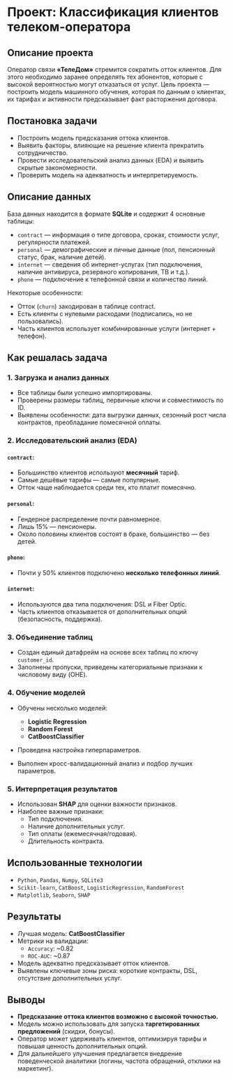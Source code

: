 # Проект: Классификация клиентов телеком-оператора

## Описание проекта

Оператор связи **«ТелеДом»** стремится сократить отток клиентов. Для этого необходимо заранее определять тех абонентов, которые с высокой вероятностью могут отказаться от услуг. Цель проекта — построить модель машинного обучения, которая по данным о клиентах, их тарифах и активности предсказывает факт расторжения договора.

## Постановка задачи

- Построить модель предсказания оттока клиентов.
- Выявить факторы, влияющие на решение клиента прекратить сотрудничество.
- Провести исследовательский анализ данных (EDA) и выявить скрытые закономерности.
- Проверить модель на адекватность и интерпретируемость.

## Описание данных

База данных находится в формате **SQLite** и содержит 4 основные таблицы:

- `contract` — информация о типе договора, сроках, стоимости услуг, регулярности платежей.
- `personal` — демографические и личные данные (пол, пенсионный статус, брак, наличие детей).
- `internet` — сведения об интернет-услугах (тип подключения, наличие антивируса, резервного копирования, ТВ и т.д.).
- `phone` — подключение к телефонной связи и количество линий.

Некоторые особенности:

- Отток (`churn`) закодирован в таблице contract.
- Есть клиенты с нулевыми расходами (подписались, но не пользовались).
- Часть клиентов использует комбинированные услуги (интернет + телефон).

## Как решалась задача

### 1. Загрузка и анализ данных

- Все таблицы были успешно импортированы.
- Проверены размеры таблиц, первичные ключи и совместимость по ID.
- Выявлены особенности: дата выгрузки данных, сезонный рост числа контрактов, преобладание помесячной оплаты.

### 2. Исследовательский анализ (EDA)

#### `contract`:
- Большинство клиентов используют **месячный** тариф.
- Самые дешёвые тарифы — самые популярные.
- Отток чаще наблюдается среди тех, кто платит помесячно.

#### `personal`:
- Гендерное распределение почти равномерное.
- Лишь 15% — пенсионеры.
- Около половины клиентов состоят в браке, большинство — без детей.

#### `phone`:
- Почти у 50% клиентов подключено **несколько телефонных линий**.

#### `internet`:
- Используются два типа подключения: DSL и Fiber Optic.
- Часть клиентов отказывается от дополнительных опций (безопасность, поддержка).

### 3. Объединение таблиц

- Создан единый датафрейм на основе всех таблиц по ключу `customer_id`.
- Заполнены пропуски, приведены категориальные признаки к числовому виду (OHE).

### 4. Обучение моделей

- Обучены несколько моделей:
  - **Logistic Regression**
  - **Random Forest**
  - **CatBoostClassifier**

- Проведена настройка гиперпараметров.
- Выполнен кросс-валидационный анализ и подбор лучших параметров.

### 5. Интерпретация результатов

- Использован **SHAP** для оценки важности признаков.
- Наиболее важные признаки:
  - Тип подключения.
  - Наличие дополнительных услуг.
  - Тип оплаты (ежемесячная/годовая).
  - Длительность контракта.

## Использованные технологии

- `Python`, `Pandas`, `Numpy`, `SQLite3`
- `Scikit-learn`, `CatBoost`, `LogisticRegression`, `RandomForest`
- `Matplotlib`, `Seaborn`, `SHAP`

## Результаты

- Лучшая модель: **CatBoostClassifier**
- Метрики на валидации:
  - `Accuracy`: ~0.82
  - `ROC-AUC`: ~0.87
- Модель адекватно предсказывает отток клиентов.
- Выявлены ключевые зоны риска: короткие контракты, DSL, отсутствие дополнительных услуг.

## Выводы

- **Предсказание оттока клиентов возможно с высокой точностью.**
- Модель можно использовать для запуска **таргетированных предложений** (скидки, бонусы).
- Оператор может удерживать клиентов, оптимизируя тарифы и повышая ценность дополнительных опций.
- Для дальнейшего улучшения предлагается внедрение поведенческой аналитики (логины, частота обращений, отклики на маркетинг).
